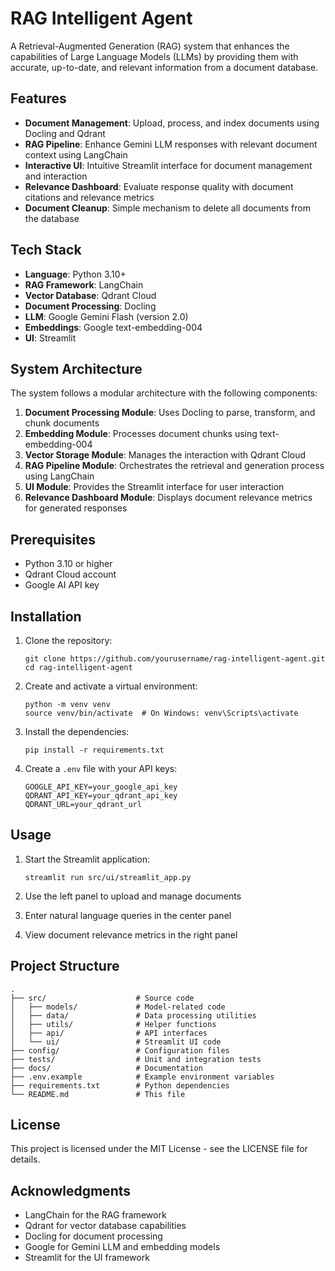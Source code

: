 # RAG Intelligent Agent

A Retrieval-Augmented Generation (RAG) system that enhances the capabilities of Large Language Models (LLMs) by providing them with accurate, up-to-date, and relevant information from a document database.

## Features

- **Document Management**: Upload, process, and index documents using Docling and Qdrant
- **RAG Pipeline**: Enhance Gemini LLM responses with relevant document context using LangChain
- **Interactive UI**: Intuitive Streamlit interface for document management and interaction
- **Relevance Dashboard**: Evaluate response quality with document citations and relevance metrics
- **Document Cleanup**: Simple mechanism to delete all documents from the database

## Tech Stack

- **Language**: Python 3.10+
- **RAG Framework**: LangChain
- **Vector Database**: Qdrant Cloud
- **Document Processing**: Docling
- **LLM**: Google Gemini Flash (version 2.0)
- **Embeddings**: Google text-embedding-004
- **UI**: Streamlit

## System Architecture

The system follows a modular architecture with the following components:

1. **Document Processing Module**: Uses Docling to parse, transform, and chunk documents
2. **Embedding Module**: Processes document chunks using text-embedding-004
3. **Vector Storage Module**: Manages the interaction with Qdrant Cloud
4. **RAG Pipeline Module**: Orchestrates the retrieval and generation process using LangChain
5. **UI Module**: Provides the Streamlit interface for user interaction
6. **Relevance Dashboard Module**: Displays document relevance metrics for generated responses

## Prerequisites

- Python 3.10 or higher
- Qdrant Cloud account
- Google AI API key

## Installation

1. Clone the repository:
   ```
   git clone https://github.com/yourusername/rag-intelligent-agent.git
   cd rag-intelligent-agent
   ```

2. Create and activate a virtual environment:
   ```
   python -m venv venv
   source venv/bin/activate  # On Windows: venv\Scripts\activate
   ```

3. Install the dependencies:
   ```
   pip install -r requirements.txt
   ```

4. Create a `.env` file with your API keys:
   ```
   GOOGLE_API_KEY=your_google_api_key
   QDRANT_API_KEY=your_qdrant_api_key
   QDRANT_URL=your_qdrant_url
   ```

## Usage

1. Start the Streamlit application:
   ```
   streamlit run src/ui/streamlit_app.py
   ```

2. Use the left panel to upload and manage documents
3. Enter natural language queries in the center panel
4. View document relevance metrics in the right panel

## Project Structure

```
.
├── src/                    # Source code
│   ├── models/             # Model-related code
│   ├── data/               # Data processing utilities
│   ├── utils/              # Helper functions
│   ├── api/                # API interfaces
│   └── ui/                 # Streamlit UI code
├── config/                 # Configuration files
├── tests/                  # Unit and integration tests
├── docs/                   # Documentation
├── .env.example            # Example environment variables
├── requirements.txt        # Python dependencies
└── README.md               # This file
```

## License

This project is licensed under the MIT License - see the LICENSE file for details.

## Acknowledgments

- LangChain for the RAG framework
- Qdrant for vector database capabilities
- Docling for document processing
- Google for Gemini LLM and embedding models
- Streamlit for the UI framework 
